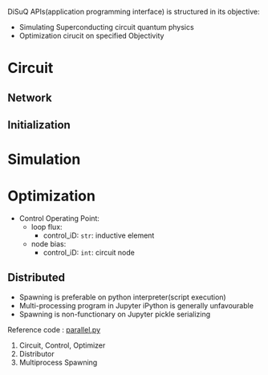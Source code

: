DiSuQ APIs(application programming interface) is structured in its objective:
- Simulating Superconducting circuit quantum physics
- Optimization cirucit on specified Objectivity

# Circuit

## Network

## Initialization

# Simulation

# Optimization

* Control Operating Point:
    - loop flux:
        - control_iD: `str`: inductive element
    - node bias:
        - control_iD: `int`: circuit node

## Distributed
* Spawning is preferable on python interpreter(script execution)
* Multi-processing program in Jupyter iPython is generally unfavourable
* Spawning is non-functionary on Jupyter pickle serializing

Reference code : [parallel.py](https://github.com/Shahrukh-Chishti/DiSuQ/blob/ad093038729fa427beb87f844c3ec48ff9d49b7b/Torch/parallel.py)
1. Circuit, Control, Optimizer
2. Distributor
3. Multiprocess Spawning
